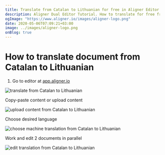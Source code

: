```yaml
---
title: Translate from Catalan to Lithuanian for free in Aligner Editor
description: Aligner Dual Editor Tutorial. How to translate for free from Catalan to Lithuanian. Aligner is multilingual document management platform. 
ogImage: "https://www.aligner.io/images/aligner-logo.png"
date: 2020-05-06T07:09:21+03:00
image: ../images/aligner-logo.png
onBlog: true
---
```


# How to translate document from Catalan to Lithuanian

1. Go to editor at [app.aligner.io](https://app.aligner.io "Aligner App web page")

![translate from Catalan to Lithuanian](../aligner-blank-editor.png "translate from Catalan to Lithuanian")

Copy-paste content or upload content

![upload content from Catalan to Lithuanian](../aligner-uploaded-document.png "upload content from Catalan to Lithuanian")

Choose desired language

![choose machine translation from Catalan to Lithuanian](../aligner-language-dropdown.png "choose machine translation from Catalan to Lithuanian")

Work and edit 2 documents in parallel

![edit translation from Catalan to Lithuanian](../aligner-double-sitded-editor.png "edit translation from Catalan to Lithuanian")

